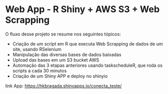 # Web App - R Shiny + AWS S3 + Web Scrapping

O fluxo desse projeto se resume nos seguintes tópicos:

 * Criação de um script em R que executa Web Scrapping de dados de um site, usando RSelenium
 * Manipulação das diversas bases de dados baixadas
 * Upload das bases em um S3 bucket AWS
 * Automação das 3 etapas anteriores usando taskscheduleR, que roda os scripts a cada 30 minutos
 * Criação de um Shiny APP e deploy no shinyio

link App: https://hkbragada.shinyapps.io/conecta_teste/
